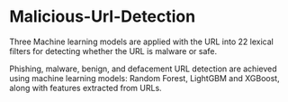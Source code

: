 # Malicious-Url-Detection

Three Machine learning models are applied with the URL into 22 lexical filters for detecting 
whether the URL is malware or safe.

Phishing, malware, benign, and defacement URL detection are achieved using machine learning
models: Random Forest, LightGBM and XGBoost, along with features extracted from URLs.
